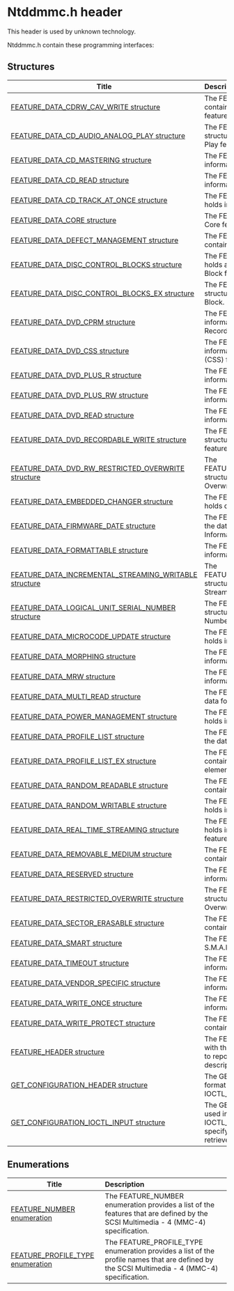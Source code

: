 # Ntddmmc.h header


This header is used by unknown technology.

Ntddmmc.h contain these programming interfaces:


## Structures

| Title   | Description   |
| ---- |:---- |
| [FEATURE_DATA_CDRW_CAV_WRITE structure](ns-ntddmmc--feature-data-cdrw-cav-write.md) | The FEATURE_DATA_CDRW_CAV_WRITE structure contains information about the CD-RW CAV Write feature. |
| [FEATURE_DATA_CD_AUDIO_ANALOG_PLAY structure](ns-ntddmmc--feature-data-cd-audio-analog-play.md) | The FEATURE_DATA_CD_AUDIO_ANALOG_PLAY structure holds information about the CD Audio External Play feature. |
| [FEATURE_DATA_CD_MASTERING structure](ns-ntddmmc--feature-data-cd-mastering.md) | The FEATURE_DATA_CD_MASTERING structure holds information for the CD Mastering feature. |
| [FEATURE_DATA_CD_READ structure](ns-ntddmmc--feature-data-cd-read.md) | The FEATURE_DATA_CD_READ structure contains information about the CD Read feature. |
| [FEATURE_DATA_CD_TRACK_AT_ONCE structure](ns-ntddmmc--feature-data-cd-track-at-once.md) | The FEATURE_DATA_CD_TRACK_AT_ONCE structure holds information about the CD Track at Once feature. |
| [FEATURE_DATA_CORE structure](ns-ntddmmc--feature-data-core.md) | The FEATURE_DATA_CORE structure holds data for the Core feature descriptor. |
| [FEATURE_DATA_DEFECT_MANAGEMENT structure](ns-ntddmmc--feature-data-defect-management.md) | The FEATURE_DATA_DEFECT_MANAGEMENT structure contains information for the Defect Management feature. |
| [FEATURE_DATA_DISC_CONTROL_BLOCKS structure](ns-ntddmmc--feature-data-disc-control-blocks.md) | The FEATURE_DATA_DISC_CONTROL_BLOCKS structure holds an array of the data reported for the Disc Control Block feature. |
| [FEATURE_DATA_DISC_CONTROL_BLOCKS_EX structure](ns-ntddmmc--feature-data-disc-control-blocks-ex.md) | The FEATURE_DATA_DISC_CONTROL_BLOCKS_EX structure holds the data reported for a Disc Control Block. |
| [FEATURE_DATA_DVD_CPRM structure](ns-ntddmmc--feature-data-dvd-cprm.md) | The FEATURE_DATA_DVD_CPRM structure holds information about the DVD Content Protection for Recorded Media (CPRM) feature. |
| [FEATURE_DATA_DVD_CSS structure](ns-ntddmmc--feature-data-dvd-css.md) | The FEATURE_DATA_DVD_CSS structure holds information about the DVD Content Scrambling System (CSS) feature. |
| [FEATURE_DATA_DVD_PLUS_R structure](ns-ntddmmc--feature-data-dvd-plus-r.md) | The FEATURE_DATA_DVD_PLUS_R structure contains information about the DVD+R feature. |
| [FEATURE_DATA_DVD_PLUS_RW structure](ns-ntddmmc--feature-data-dvd-plus-rw.md) | The FEATURE_DATA_DVD_PLUS_RW structure contains information about the DVD+RW feature. |
| [FEATURE_DATA_DVD_READ structure](ns-ntddmmc--feature-data-dvd-read.md) | The FEATURE_DATA_DVD_READ structure contains information about the DVD Read feature. |
| [FEATURE_DATA_DVD_RECORDABLE_WRITE structure](ns-ntddmmc--feature-data-dvd-recordable-write.md) | The FEATURE_DATA_DVD_RECORDABLE_WRITE structure holds information for the DVD-R/RW Write feature. |
| [FEATURE_DATA_DVD_RW_RESTRICTED_OVERWRITE structure](ns-ntddmmc--feature-data-dvd-rw-restricted-overwrite.md) | The FEATURE_DATA_DVD_RW_RESTRICTED_OVERWRITE structure contains information for the Restricted Overwrite feature. |
| [FEATURE_DATA_EMBEDDED_CHANGER structure](ns-ntddmmc--feature-data-embedded-changer.md) | The FEATURE_DATA_EMBEDDED_CHANGER structure holds data for the Embedded Changer feature. |
| [FEATURE_DATA_FIRMWARE_DATE structure](ns-ntddmmc--feature-data-firmware-date.md) | The FEATURE_DATA_FIRMWARE_DATE structure holds the date information associated with the Firmware Information feature. |
| [FEATURE_DATA_FORMATTABLE structure](ns-ntddmmc--feature-data-formattable.md) | The FEATURE_DATA_FORMATTABLE structure contains information for the Formattable feature. |
| [FEATURE_DATA_INCREMENTAL_STREAMING_WRITABLE structure](ns-ntddmmc--feature-data-incremental-streaming-writable.md) | The FEATURE_DATA_INCREMENTAL_STREAMING_WRITABLE structure contains information about the Incremental Streaming Writable feature. |
| [FEATURE_DATA_LOGICAL_UNIT_SERIAL_NUMBER structure](ns-ntddmmc--feature-data-logical-unit-serial-number.md) | The FEATURE_DATA_LOGICAL_UNIT_SERIAL_NUMBER structure holds information about the Device Serial Number feature. |
| [FEATURE_DATA_MICROCODE_UPDATE structure](ns-ntddmmc--feature-data-microcode-update.md) | The FEATURE_DATA_MICROCODE_UPDATE structure holds information about the Microcode Upgrade feature. |
| [FEATURE_DATA_MORPHING structure](ns-ntddmmc--feature-data-morphing.md) | The FEATURE_DATA_MORPHING structure contains information about the morphing feature. |
| [FEATURE_DATA_MRW structure](ns-ntddmmc--feature-data-mrw.md) | The FEATURE_DATA_MRW structure contains information about the MRW feature. |
| [FEATURE_DATA_MULTI_READ structure](ns-ntddmmc--feature-data-multi-read.md) | The FEATURE_DATA_MULTI_READ structure contains data for the multiread feature. |
| [FEATURE_DATA_POWER_MANAGEMENT structure](ns-ntddmmc--feature-data-power-management.md) | The FEATURE_DATA_POWER_MANAGEMENT structure holds information about the Power Management feature. |
| [FEATURE_DATA_PROFILE_LIST structure](ns-ntddmmc--feature-data-profile-list.md) | The FEATURE_DATA_PROFILE_LIST structure contains the data for a profile list descriptor. |
| [FEATURE_DATA_PROFILE_LIST_EX structure](ns-ntddmmc--feature-data-profile-list-ex.md) | The FEATURE_DATA_PROFILE_LIST_EX structure contains information corresponding to a profile list element in a profile list descriptor. |
| [FEATURE_DATA_RANDOM_READABLE structure](ns-ntddmmc--feature-data-random-readable.md) | The FEATURE_DATA_RANDOM_READABLE structure contains data for the random readable feature. |
| [FEATURE_DATA_RANDOM_WRITABLE structure](ns-ntddmmc--feature-data-random-writable.md) | The FEATURE_DATA_RANDOM_WRITABLE structure holds information about the Random Writable feature. |
| [FEATURE_DATA_REAL_TIME_STREAMING structure](ns-ntddmmc--feature-data-real-time-streaming.md) | The FEATURE_DATA_REAL_TIME_STREAMING structure holds information about the Real Time Streaming feature. |
| [FEATURE_DATA_REMOVABLE_MEDIUM structure](ns-ntddmmc--feature-data-removable-medium.md) | The FEATURE_DATA_REMOVABLE_MEDIUM structure contains data for the removable medium feature. |
| [FEATURE_DATA_RESERVED structure](ns-ntddmmc--feature-data-reserved.md) | The FEATURE_DATA_RESERVED structure holds information about an unspecified feature. |
| [FEATURE_DATA_RESTRICTED_OVERWRITE structure](ns-ntddmmc--feature-data-restricted-overwrite.md) | The FEATURE_DATA_RESTRICTED_OVERWRITE structure holds information about the Restricted Overwrite feature. |
| [FEATURE_DATA_SECTOR_ERASABLE structure](ns-ntddmmc--feature-data-sector-erasable.md) | The FEATURE_DATA_SECTOR_ERASABLE structure contains information for the Sector Erasable feature. |
| [FEATURE_DATA_SMART structure](ns-ntddmmc--feature-data-smart.md) | The FEATURE_DATA_SMART structure holds data for the S.M.A.R.T. feature. |
| [FEATURE_DATA_TIMEOUT structure](ns-ntddmmc--feature-data-timeout.md) | The FEATURE_DATA_TIMEOUT structure holds information about the Time-Out feature. |
| [FEATURE_DATA_VENDOR_SPECIFIC structure](ns-ntddmmc--feature-data-vendor-specific.md) | The FEATURE_DATA_VENDOR_SPECIFIC structure holds information about a vendor-specific feature. |
| [FEATURE_DATA_WRITE_ONCE structure](ns-ntddmmc--feature-data-write-once.md) | The FEATURE_DATA_WRITE_ONCE structure holds information for the Write Once feature. |
| [FEATURE_DATA_WRITE_PROTECT structure](ns-ntddmmc--feature-data-write-protect.md) | The FEATURE_DATA_WRITE_PROTECT structure contains information about the Write Protect feature. |
| [FEATURE_HEADER structure](ns-ntddmmc--feature-header.md) | The FEATURE_HEADER structure is used in conjunction with the IOCTL_CDROM_GET_CONFIGURATION request to report header information for both feature and profile descriptors. |
| [GET_CONFIGURATION_HEADER structure](ns-ntddmmc--get-configuration-header.md) | The GET_CONFIGURATION_HEADER structure is used to format the output data retrieved by the IOCTL_CDROM_GET_CONFIGURATION request. |
| [GET_CONFIGURATION_IOCTL_INPUT structure](ns-ntddmmc--get-configuration-ioctl-input.md) | The GET_CONFIGURATION_IOCTL_INPUT structure is used in conjunction with the IOCTL_CDROM_GET_CONFIGURATION request to specify the sort of feature data that the request retrieves. |

## Enumerations

| Title   | Description   |
| ---- |:---- |
| [FEATURE_NUMBER enumeration](ne-ntddmmc--feature-number.md) | The FEATURE_NUMBER enumeration provides a list of the features that are defined by the SCSI Multimedia - 4 (MMC-4) specification. |
| [FEATURE_PROFILE_TYPE enumeration](ne-ntddmmc--feature-profile-type.md) | The FEATURE_PROFILE_TYPE enumeration provides a list of the profile names that are defined by the SCSI Multimedia - 4 (MMC-4) specification. |
